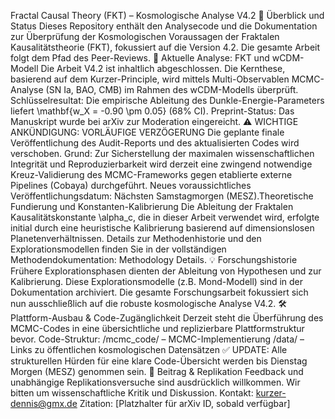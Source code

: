 ​Fractal Causal Theory (FKT) – Kosmologische Analyse V4.2
​📄 Überblick und Status
​Dieses Repository enthält den Analysecode und die Dokumentation zur Überprüfung der Kosmologischen Voraussagen der Fraktalen Kausalitätstheorie (FKT), fokussiert auf die Version 4.2. Die gesamte Arbeit folgt dem Pfad des Peer-Reviews.
​🔬 Aktuelle Analyse: FKT und wCDM-Modell
​Die Arbeit V4.2 ist inhaltlich abgeschlossen. Die Kernthese, basierend auf dem Kurzer-Principle, wird mittels Multi-Observablen MCMC-Analyse (SN Ia, BAO, CMB) im Rahmen des wCDM-Modells überprüft.
​Schlüsselresultat: Die empirische Ableitung des Dunkle-Energie-Parameters liefert \mathbf{w_X = -0.90 \pm 0.05} (68% CI).
​Preprint-Status: Das Manuskript wurde bei arXiv zur Moderation eingereicht.
​⚠️ WICHTIGE ANKÜNDIGUNG: VORLÄUFIGE VERZÖGERUNG
​Die geplante finale Veröffentlichung des Audit-Reports und des aktualisierten Codes wird verschoben.
​Grund: Zur Sicherstellung der maximalen wissenschaftlichen Integrität und Reproduzierbarkeit wird derzeit eine zwingend notwendige Kreuz-Validierung des MCMC-Frameworks gegen etablierte externe Pipelines (Cobaya) durchgeführt.
​Neues voraussichtliches Veröffentlichungsdatum: Nächsten Samstagmorgen (MESZ).
​Theoretische Fundierung und Konstanten-Kalibrierung
​Die Ableitung der Fraktalen Kausalitätskonstante \alpha_c, die in dieser Arbeit verwendet wird, erfolgte initial durch eine heuristische Kalibrierung basierend auf dimensionslosen Planetenverhältnissen. Details zur Methodenhistorie und den Explorationsmodellen finden Sie in der vollständigen Methodendokumentation: Methodology Details.
​💡 Forschungshistorie
​Frühere Explorationsphasen dienten der Ableitung von Hypothesen und zur Kalibrierung. Diese Explorationsmodelle (z.B. Mond-Modell) sind in der Dokumentation archiviert. Die gesamte Forschungsarbeit fokussiert sich nun ausschließlich auf die robuste kosmologische Analyse V4.2.
​🛠 Plattform-Ausbau & Code-Zugänglichkeit
​Derzeit steht die Überführung des MCMC-Codes in eine übersichtliche und replizierbare Plattformstruktur bevor.
​Code-Struktur:
​/mcmc_code/ – MCMC-Implementierung
​/data/ – Links zu öffentlichen kosmologischen Datensätzen
​✅ UPDATE: Alle strukturellen Hürden für eine klare Code-Übersicht werden bis Dienstag Morgen (MESZ) genommen sein.
​🤝 Beitrag & Replikation
​Feedback und unabhängige Replikationsversuche sind ausdrücklich willkommen. Wir bitten um wissenschaftliche Kritik und Diskussion.
​Kontakt: kurzer-dennis@gmx.de
​Zitation: [Platzhalter für arXiv ID, sobald verfügbar]